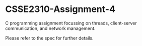 # CSSE2310-Assignment-4
C programming assignment focussing on threads, client-server communication, and network management.

Please refer to the spec for further details.
